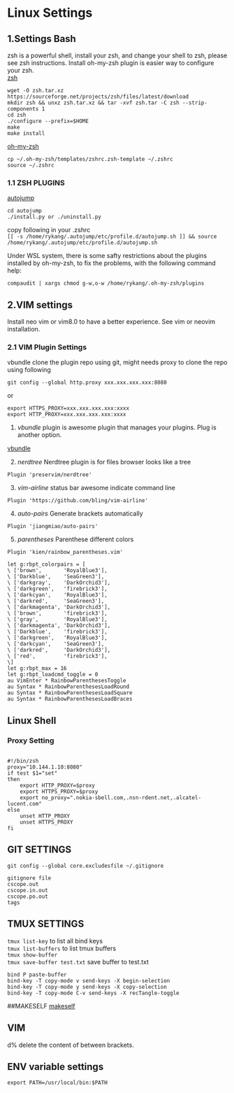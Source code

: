 # Linux Settings
## 1.Settings Bash  

zsh is a powerful shell, install your zsh, and change your shell to zsh, please see zsh instructions. Install oh-my-zsh plugin is easier way to configure your zsh.  
[zsh](https://github.com/zsh-users/zsh.git)   
```
wget -O zsh.tar.xz https://sourceforge.net/projects/zsh/files/latest/download   
mkdir zsh && unxz zsh.tar.xz && tar -xvf zsh.tar -C zsh --strip-components 1   
cd zsh   
./configure --prefix=$HOME  
make  
make install  

```
[oh-my-zsh](git://github.com/robbyrussell/oh-my-zsh.git)  
```
cp ~/.oh-my-zsh/templates/zshrc.zsh-template ~/.zshrc  
source ~/.zshrc  
```
### 1.1 ZSH PLUGINS   
[autojump](git://github.com/wting/autojump.git)   
```
cd autojump  
./install.py or ./uninstall.py  
```
copy following in your .zshrc  
`
[[ -s /home/rykang/.autojump/etc/profile.d/autojump.sh ]] && source /home/rykang/.autojump/etc/profile.d/autojump.sh  
`

Under WSL system, there is some safty restrictions about the plugins installed by oh-my-zsh, to fix the problems, with the following command help:   
```
compaudit | xargs chmod g-w,o-w /home/rykang/.oh-my-zsh/plugins  

```
## 2.VIM settings 
Install neo vim or vim8.0 to have a better experience. See vim or neovim installation.  
### 2.1 VIM Plugin Settings
vbundle clone the plugin repo using git, might needs proxy to clone the repo using following  

```
git config --global http.proxy xxx.xxx.xxx.xxx:8080  
```

or   
```
export HTTPS_PROXY=xxx.xxx.xxx.xxx:xxxx   
export HTTP_PROXY=xxx.xxx.xxx.xxx:xxxx   
```
1. *vbundle* plugin is awesome plugin that manages your plugins. Plug is another option.  

[vbundle](https://github.com/VundleVim/Vundle.vim)   

2. *nerdtree* Nerdtree plugin is for files browser looks like a tree   
```
Plugin 'preservim/nerdtree'
```
3. *vim-airline* status bar awesome indicate command line    
```
Plugin 'https://github.com/bling/vim-airline'
```
4. *auto-pairs* Generate brackets automatically   
```
Plugin 'jiangmiao/auto-pairs'
```
5. *parentheses* Parenthese different colors   
```
Plugin 'kien/rainbow_parentheses.vim'

let g:rbpt_colorpairs = [  
\ ['brown',       'RoyalBlue3'],   
\ ['Darkblue',    'SeaGreen3'],   
\ ['darkgray',    'DarkOrchid3'],   
\ ['darkgreen',   'firebrick3'],   
\ ['darkcyan',    'RoyalBlue3'],  
\ ['darkred',     'SeaGreen3'],  
\ ['darkmagenta', 'DarkOrchid3'],  
\ ['brown',       'firebrick3'],  
\ ['gray',        'RoyalBlue3'],  
\ ['darkmagenta', 'DarkOrchid3'],  
\ ['Darkblue',    'firebrick3'],  
\ ['darkgreen',   'RoyalBlue3'],  
\ ['darkcyan',    'SeaGreen3'],  
\ ['darkred',     'DarkOrchid3'],  
\ ['red',         'firebrick3'],  
\]  
let g:rbpt_max = 16
let g:rbpt_loadcmd_toggle = 0
au VimEnter * RainbowParenthesesToggle
au Syntax * RainbowParenthesesLoadRound
au Syntax * RainbowParenthesesLoadSquare
au Syntax * RainbowParenthesesLoadBraces
```
## Linux Shell  
### Proxy Setting
``` proxy shell settings  

#!/bin/zsh
proxy="10.144.1.10:8080"  
if test $1="set"
then
	export HTTP_PROXY=$proxy
	export HTTPS_PROXY=$proxy
	export no_proxy=".nokia-sbell.com,.nsn-rdent.net,.alcatel-lucent.com"
else
	unset HTTP_PROXY
	unset HTTPS_PROXY
fi

```
## GIT SETTINGS
`
git config --global core.excludesfile ~/.gitignore    
`
```
gitignore file   
cscope.out  
cscope.in.out  
cscope.po.out  
tags  
```
## TMUX SETTINGS
`tmux list-key` to list all bind keys  
`tmux list-buffers` to list tmux buffers  
`tmux show-buffer`  
`tmux save-buffer test.txt` save buffer to test.txt   
```
bind P paste-buffer
bind-key -T copy-mode v send-keys -X begin-selection
bind-key -T copy-mode y send-keys -X copy-selection
bind-key -T copy-mode C-v send-keys -X recTangle-toggle
```
##MAKESELF
[makeself](https://github.com/megastep/makeself)

## VIM 
d% delete the content of between brackets.  

## ENV variable settings
`export PATH=/usr/local/bin:$PATH`  
